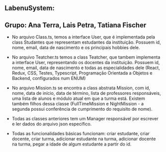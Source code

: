 ## LabenuSystem:

## Grupo: Ana Terra, Lais Petra, Tatiana Fischer

- No arquivo Class.ts, temos a interface User, que é implementada pela class Studantes que representam estudantes da instituição. Possuem id, nome, email, data de nascimento e os principais hobbies dele. 

- No arquivo Teatcher.ts temos a class Teatcher, que tambem implementa a interface User, representando os docentes da instituição. Possuem id, nome, email, data de nascimento e todas as especialidades dele (React, Redux, CSS, Testes, Typescript, Programação Orientada a Objetos e Backend, configurados num ENUM)

- No arquivo Mission.ts se encontra a class abstrata Mission, com id, nome, data de início, data de término, lista de professores responsáveis, uma lista de alunos e módulo atual em que a turma está. Existem também filhos dessa classe (FullTimeMission e NightMission - a segunda possui conferência de cumprimento do requisito de nome). 

- Todas as classes anteriores tem um Manager responsável por escrever e ler dados do arquivo json específico. 

- Todas as funcionalidades básicas funcionam: criar estudante, criar docente, criar turma, adicionar estudante na turma, adicionar docente na turma, pegar a idade de algum estudante a partir do id.
